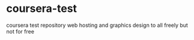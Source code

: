 # coursera-test
coursera test repository
web hosting and graphics design to all freely but not for free
